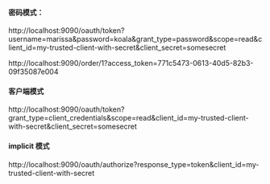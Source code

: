 #### 密码模式：

http://localhost:9090/oauth/token?username=marissa&password=koala&grant_type=password&scope=read&client_id=my-trusted-client-with-secret&client_secret=somesecret

http://localhost:9090/order/1?access_token=771c5473-0613-40d5-82b3-09f35087e004

#### 客户端模式
http://localhost:9090/oauth/token?grant_type=client_credentials&scope=read&client_id=my-trusted-client-with-secret&client_secret=somesecret

#### implicit 模式
http://localhost:9090/oauth/authorize?response_type=token&client_id=my-trusted-client-with-secret


